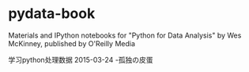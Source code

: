 # pydata-book
Materials and IPython notebooks for "Python for Data Analysis" by Wes McKinney, published by O'Reilly Media


学习python处理数据 2015-03-24 -孤独の皮蛋
